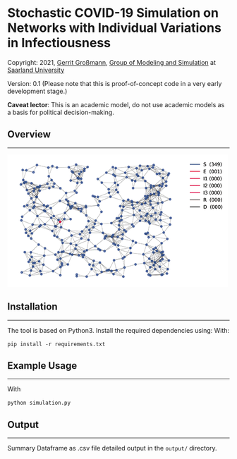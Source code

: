 # Stochastic COVID-19 Simulation on Networks with Individual Variations in Infectiousness

Copyright: 2021, [Gerrit Großmann](https://mosi.uni-saarland.de/people/gerrit/), [Group of Modeling and Simulation](https://mosi.uni-saarland.de/) at [Saarland University](http://www.cs.uni-saarland.de/)

Version: 0.1 (Please note that this is proof-of-concept code in a very early development stage.)

**Caveat lector**: This is an academic model, do not use academic models as a basis for political decision-making.

## Overview
------------------
![Animation](https://github.com/gerritgr/StochasticNetworkedCovid19/raw/master/anim-opt.gif)


## Installation
------------------
The tool is based on Python3. Install the required dependencies using:
With:
```console
pip install -r requirements.txt
```

## Example Usage
-----------------
With
```console
python simulation.py
```


## Output
-----------------
Summary Dataframe as .csv file detailed output in the `output/` directory. 
